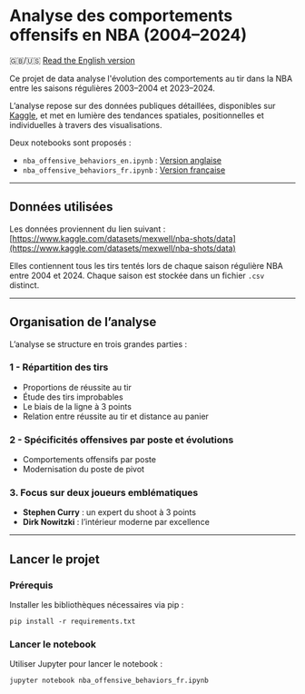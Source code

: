 # Analyse des comportements offensifs en NBA (2004–2024)

🇬🇧/🇺🇸 [Read the English version](README.md)

Ce projet de data analyse l'évolution des comportements au tir dans la NBA entre les saisons régulières 2003–2004 et 2023–2024.

L’analyse repose sur des données publiques détaillées, disponibles sur [Kaggle](https://www.kaggle.com/datasets/mexwell/nba-shots/data), et met en lumière des tendances spatiales, positionnelles et individuelles à travers des visualisations.

Deux notebooks sont proposés :

* `nba_offensive_behaviors_en.ipynb` : [Version anglaise](nba_offensive_behaviors_en.ipynb)
* `nba_offensive_behaviors_fr.ipynb` : [Version française](nba_offensive_behaviors_fr.ipynb)

---

## Données utilisées

Les données proviennent du lien suivant :
[https://www.kaggle.com/datasets/mexwell/nba-shots/data](https://www.kaggle.com/datasets/mexwell/nba-shots/data)

Elles contiennent tous les tirs tentés lors de chaque saison régulière NBA entre 2004 et 2024. Chaque saison est stockée dans un fichier `.csv` distinct.

---

## Organisation de l’analyse

L’analyse se structure en trois grandes parties :

### 1 - Répartition des tirs

* Proportions de réussite au tir
* Étude des tirs improbables
* Le biais de la ligne à 3 points
* Relation entre réussite au tir et distance au panier

### 2 - Spécificités offensives par poste et évolutions

* Comportements offensifs par poste
* Modernisation du poste de pivot

### 3. Focus sur deux joueurs emblématiques

* **Stephen Curry** : un expert du shoot à 3 points
* **Dirk Nowitzki** : l’intérieur moderne par excellence

---

## Lancer le projet

### Prérequis

Installer les bibliothèques nécessaires via pip :

```pip install -r requirements.txt```

### Lancer le notebook

Utiliser Jupyter pour lancer le notebook :

```jupyter notebook nba_offensive_behaviors_fr.ipynb```
